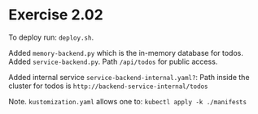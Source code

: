 # Exercise 2.02

To deploy run: ```deploy.sh```.

Added ```memory-backend.py``` which is the in-memory database for todos.
Added ```service-backend.py```. Path ```/api/todos``` for public access.

Added internal service ```service-backend-internal.yaml?```: Path inside the cluster for todos is ```http://backend-service-internal/todos```

Note. ```kustomization.yaml``` allows one to: ```kubectl apply -k ./manifests```
